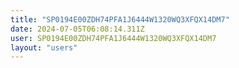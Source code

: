 ```yaml
---
title: "SP0194E00ZDH74PFA1J6444W1320WQ3XFQX14DM7"
date: 2024-07-05T06:08:14.311Z
user: SP0194E00ZDH74PFA1J6444W1320WQ3XFQX14DM7
layout: "users"
---
```

    